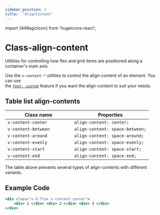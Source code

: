 ```yaml
---
sidebar_position: 2
title:  "AlignContent"
---
```


import {AiMagicIcon} from 'hugeicons-react';

# Class-align-content <AiMagicIcon className='icon' />

Utilities for controlling how flex and grid items are positioned along a container's main axis.

Use the `v-content-*` utilities to control the align-content of an element.
You can use <br /> the [`feat: custom`](/docs/Core-Features/V-custom.md) feature if you want the align-content to suit your needs.

## Table list align-contents

| Class name  | Properties |
|---------------------|-------------------|
| `v-content-center			`      | `align-content: center;` | 
| `v-content-between		`      | `align-content: space-between;` | 
| `v-content-around			`      | `align-content: space-around;` | 
| `v-content-evenly			`      | `align-content: space-evenly;` | 
| `v-content-start			`      | `align-content: space-start;` | 
| `v-content-end			`      | `align-content: space-end;` | 

The table above presents several types of align-contents with different variants.

## Example Code
``` jsx title="index.html"
<div class="v-d-flex v-content-center">
    <div> 1 </div> <div> 2 </div> <div> 3 </div>
</div>
```
